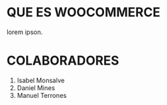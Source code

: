 # QUE ES WOOCOMMERCE

lorem ipson.

# COLABORADORES

1. Isabel Monsalve
2. Daniel Mines
3. Manuel Terrones
